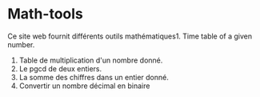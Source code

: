 # Math-tools
Ce site web fournit différents outils mathématiques1. Time table of a given number.
1. Table de multiplication d'un nombre donné.
2. Le pgcd de deux entiers.
3. La somme des chiffres dans un entier donné.
4. Convertir un nombre décimal en binaire

